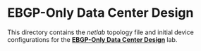 # EBGP-Only Data Center Design

This directory contains the *netlab* topology file and initial device configurations for the **[EBGP-Only Data Center Design](https://bgplabs.net/challenge/05-ebgp-dc/)** lab.
